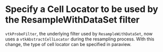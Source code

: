 # Specify a Cell Locator to be used by the ResampleWithDataSet filter

`vtkProbeFilter`, the underlying filter used by `ResampleWithDataSet`, now uses
a `vtkAbstractCellLocator` during the resampling process. With this change, the
type of cell locator can be specified in paraview.
